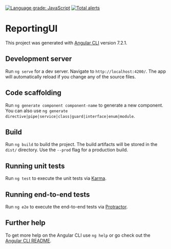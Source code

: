 [![Language grade: JavaScript](https://img.shields.io/lgtm/grade/javascript/g/IHTSDO/reporting-ui.svg?logo=lgtm&logoWidth=18)](https://lgtm.com/projects/g/IHTSDO/reporting-ui/context:javascript)
[![Total alerts](https://img.shields.io/lgtm/alerts/g/IHTSDO/reporting-ui.svg?logo=lgtm&logoWidth=18)](https://lgtm.com/projects/g/IHTSDO/reporting-ui/alerts/)

# ReportingUI

This project was generated with [Angular CLI](https://github.com/angular/angular-cli) version 7.2.1.

## Development server

Run `ng serve` for a dev server. Navigate to `http://localhost:4200/`. The app will automatically reload if you change any of the source files.

## Code scaffolding

Run `ng generate component component-name` to generate a new component. You can also use `ng generate directive|pipe|service|class|guard|interface|enum|module`.

## Build

Run `ng build` to build the project. The build artifacts will be stored in the `dist/` directory. Use the `--prod` flag for a production build.

## Running unit tests

Run `ng test` to execute the unit tests via [Karma](https://karma-runner.github.io).

## Running end-to-end tests

Run `ng e2e` to execute the end-to-end tests via [Protractor](http://www.protractortest.org/).

## Further help

To get more help on the Angular CLI use `ng help` or go check out the [Angular CLI README](https://github.com/angular/angular-cli/blob/master/README.md).
